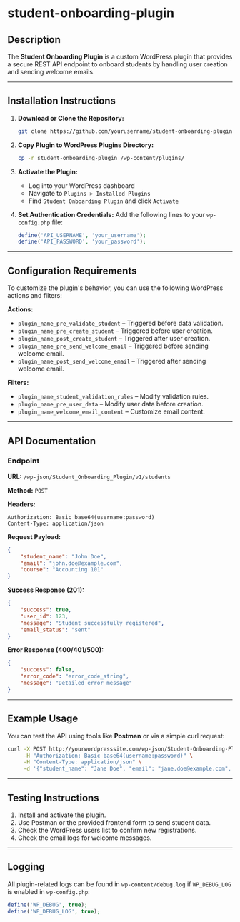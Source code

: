 # student-onboarding-plugin

## Description
The **Student Onboarding Plugin** is a custom WordPress plugin that provides a secure REST API endpoint to onboard students by handling user creation and sending welcome emails.

---

## Installation Instructions

1. **Download or Clone the Repository:**
   ```bash
   git clone https://github.com/yourusername/student-onboarding-plugin.git
   ```

2. **Copy Plugin to WordPress Plugins Directory:**
   ```bash
   cp -r student-onboarding-plugin /wp-content/plugins/
   ```

3. **Activate the Plugin:**
   - Log into your WordPress dashboard
   - Navigate to `Plugins > Installed Plugins`
   - Find `Student Onboarding Plugin` and click `Activate`

4. **Set Authentication Credentials:**
   Add the following lines to your `wp-config.php` file:
   ```php
   define('API_USERNAME', 'your_username');
   define('API_PASSWORD', 'your_password');
   ```

---

## Configuration Requirements

To customize the plugin's behavior, you can use the following WordPress actions and filters:

**Actions:**
- `plugin_name_pre_validate_student` – Triggered before data validation.
- `plugin_name_pre_create_student` – Triggered before user creation.
- `plugin_name_post_create_student` – Triggered after user creation.
- `plugin_name_pre_send_welcome_email` – Triggered before sending welcome email.
- `plugin_name_post_send_welcome_email` – Triggered after sending welcome email.

**Filters:**
- `plugin_name_student_validation_rules` – Modify validation rules.
- `plugin_name_pre_user_data` – Modify user data before creation.
- `plugin_name_welcome_email_content` – Customize email content.

---

## API Documentation

### Endpoint
**URL:** `/wp-json/Student_Onboarding_Plugin/v1/students`

**Method:** `POST`

**Headers:**
```
Authorization: Basic base64(username:password)
Content-Type: application/json
```

**Request Payload:**
```json
{
    "student_name": "John Doe",
    "email": "john.doe@example.com",
    "course": "Accounting 101"
}
```

**Success Response (201):**
```json
{
    "success": true,
    "user_id": 123,
    "message": "Student successfully registered",
    "email_status": "sent"
}
```

**Error Response (400/401/500):**
```json
{
    "success": false,
    "error_code": "error_code_string",
    "message": "Detailed error message"
}
```

---

## Example Usage

You can test the API using tools like **Postman** or via a simple curl request:

```bash
curl -X POST http://yourwordpresssite.com/wp-json/Student-Onboarding-Plugin/v1/students \
     -H "Authorization: Basic base64(username:password)" \
     -H "Content-Type: application/json" \
     -d '{"student_name": "Jane Doe", "email": "jane.doe@example.com", "course": "Business 101"}'
```

---

## Testing Instructions

1. Install and activate the plugin.
2. Use Postman or the provided frontend form to send student data.
3. Check the WordPress users list to confirm new registrations.
4. Check the email logs for welcome messages.

---

## Logging
All plugin-related logs can be found in `wp-content/debug.log` if `WP_DEBUG_LOG` is enabled in `wp-config.php`:
```php
define('WP_DEBUG', true);
define('WP_DEBUG_LOG', true);
```

